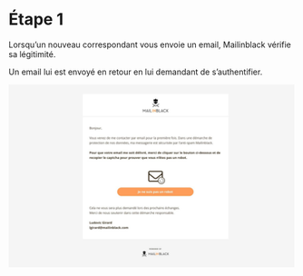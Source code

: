 # Étape 1

Lorsqu’un nouveau correspondant vous envoie un email, Mailinblack vérifie sa légitimité.

Un email lui est envoyé en retour en lui demandant de s’authentifier.

![](../../../../.gitbook/assets/7)
